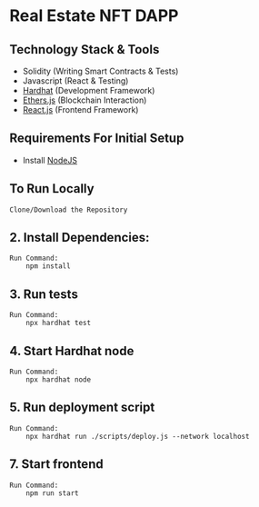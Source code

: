 # Real Estate NFT DAPP

## Technology Stack & Tools

- Solidity (Writing Smart Contracts & Tests)
- Javascript (React & Testing)
- [Hardhat](https://hardhat.org/) (Development Framework)
- [Ethers.js](https://docs.ethers.io/v5/) (Blockchain Interaction)
- [React.js](https://reactjs.org/) (Frontend Framework)

## Requirements For Initial Setup

- Install [NodeJS](https://nodejs.org/en/)

## To Run Locally

    Clone/Download the Repository

## 2. Install Dependencies:

    Run Command:
        npm install

## 3. Run tests

    Run Command:
        npx hardhat test

## 4. Start Hardhat node

    Run Command:
        npx hardhat node

## 5. Run deployment script

    Run Command:
        npx hardhat run ./scripts/deploy.js --network localhost

## 7. Start frontend

    Run Command:
        npm run start
